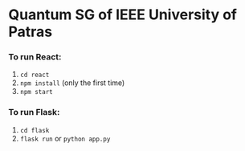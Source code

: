 # Quantum SG of IEEE University of Patras

### To run React:
1. `cd react`
2. `npm install` (only the first time)
3. `npm start`

### To run Flask:
1. `cd flask`
2. `flask run` or `python app.py`
